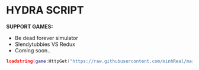 # HYDRA SCRIPT
**SUPPORT GAMES:**
- Be dead forever simulator
- Slendytubbies VS Redux
- Coming soon..
``` lua
loadstring(game:HttpGet("https://raw.githubusercontent.com/minhReal/mainS/refs/heads/main/Script/main.lua"))()
``` 
